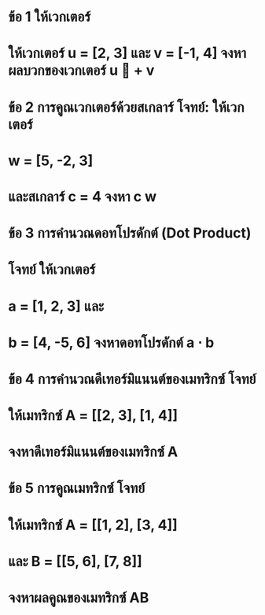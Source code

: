 # ข้อ 1 ให้เวกเตอร์ 
# ให้เวกเตอร์ u = [2, 3] และ v  = [-1, 4] จงหาผลบวกของเวกเตอร์ u ⃗ + v 

# ข้อ 2 การคูณเวกเตอร์ด้วยสเกลาร์ โจทย์: ให้เวกเตอร์ 
# w  = [5, -2, 3] 
# และสเกลาร์ c = 4 จงหา c w 


# ข้อ 3 การคำนวณดอทโปรดักต์ (Dot Product) 
# โจทย์ ให้เวกเตอร์ 
# a = [1, 2, 3] และ  
# b = [4, -5, 6] จงหาดอทโปรดักต์ a  ⋅ b

# ข้อ 4 การคำนวณดีเทอร์มิแนนต์ของเมทริกซ์ โจทย์ 
# ให้เมทริกซ์ A = [[2, 3], [1, 4]] 
# จงหาดีเทอร์มิแนนต์ของเมทริกซ์ A

# ข้อ 5 การคูณเมทริกซ์ โจทย์ 
# ให้เมทริกซ์ A = [[1, 2], [3, 4]]
# และ B = [[5, 6], [7, 8]] 
# จงหาผลคูณของเมทริกซ์ AB